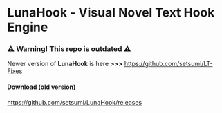 # LunaHook - Visual Novel Text Hook Engine

### ⚠ Warning! This repo is outdated ⚠

Newer version of **LunaHook** is here **>>>** https://github.com/setsumi/LT-Fixes

#### Download (old version)

https://github.com/setsumi/LunaHook/releases

